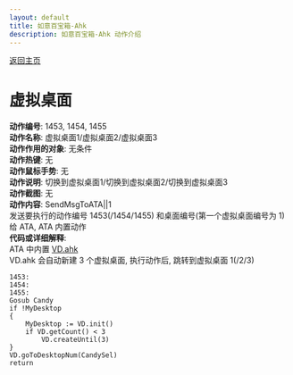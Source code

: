 ```yaml
---
layout: default
title: 如意百宝箱-Ahk
description: 如意百宝箱-Ahk 动作介绍
---
```

<link rel="stylesheet" href="../Actions/css/atom-one-light.min.css">
<script src="../Actions/js/highlight.min.js"></script>
<script>hljs.highlightAll();</script>

[返回主页](../index.md)

# [](#header-2) 虚拟桌面

**动作编号**: 1453, 1454, 1455  
**动作名称**: 虚拟桌面1/虚拟桌面2/虚拟桌面3  
**动作作用的对象**: 无条件  
**动作热键**: 无  
**动作鼠标手势**: 无  
**动作说明**: 切换到虚拟桌面1/切换到虚拟桌面2/切换到虚拟桌面3  
**动作截图**: 无  
**动作内容**: SendMsgToATA||1  
发送要执行的动作编号 1453(/1454/1455) 和桌面编号(第一个虚拟桌面编号为 1) 给 ATA, ATA 内置动作  
**代码或详细解释**:  
ATA 中内置 [VD.ahk](https://github.com/FuPeiJiang/VD.ahk)  
VD.ahk 会自动新建 3 个虚拟桌面, 执行动作后, 跳转到虚拟桌面 1(/2/3)  

```Autohotkey
1453:
1454:
1455:
Gosub Candy
if !MyDesktop
{
	MyDesktop := VD.init()
	if VD.getCount() < 3
		VD.createUntil(3)
}
VD.goToDesktopNum(CandySel)
return
```